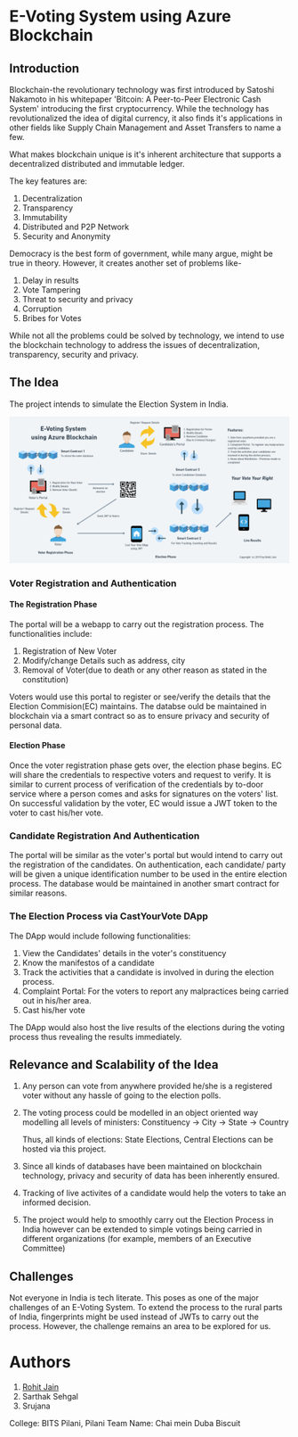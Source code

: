 # E-Voting System using Azure Blockchain

## Introduction

Blockchain-the revolutionary technology was first introduced by Satoshi Nakamoto in his whitepaper 'Bitcoin: A Peer-to-Peer Electronic Cash System' introducing the first cryptocurrency. While the technology has revolutionalized the idea of digital currency, it also finds it's applications in other fields like Supply Chain Management and Asset Transfers to name a few.

What makes blockchain unique is it's inherent architecture that supports a decentralized distributed and immutable ledger.

The key features are:
1. Decentralization
2. Transparency
3. Immutability
4. Distributed and P2P Network
5. Security and Anonymity

Democracy is the best form of government, while many argue, might be true in theory. However, it creates another set of problems like-
1. Delay in results
2. Vote Tampering
3. Threat to security and privacy
4. Corruption
5. Bribes for Votes

While not all the problems could be solved by technology, we intend to use the blockchain technology to address the issues of decentralization, transparency, security and privacy.

## The Idea

The project intends to simulate the Election System in India.

<img src="Voter's Portal.png"> 

### Voter Registration and Authentication

#### The Registration Phase
The portal will be a webapp to carry out the registration process. The functionalities include:
1. Registration of New Voter
2. Modify/change Details such as address, city
3. Removal of Voter(due to death or any other reason as stated in the constitution)

Voters would use this portal to register or see/verify the details that the Election Commision(EC) maintains. The databse ould be maintained in blockchain via a smart contract so as to ensure privacy and security of personal data.

#### Election Phase

Once the voter registration phase gets over, the election phase begins. EC will share the credentials to respective voters and request to verify. It is similar to current process of verification of the credentials by to-door service where a person comes and asks for signatures on the voters' list. On successful validation by the voter, EC would issue a JWT token to the voter to cast his/her vote.

### Candidate Registration And Authentication

The portal will be similar as the voter's portal but would intend to carry out the registration of the candidates. On authentication, each candidate/ party will be given a unique identification number to be used in the entire election process. The database would be maintained in another smart contract for similar reasons.

### The Election Process via CastYourVote DApp

The DApp would include following functionalities:
1. View the Candidates' details in the voter's constituency
2. Know the manifestos of a candidate
3. Track the activities that a candidate is involved in during the election process.
4. Complaint Portal: For the voters to report any malpractices being carried out in his/her area.
5. Cast his/her vote

The DApp would also host the live results of the elections during the voting process thus revealing the results immediately.

## Relevance and Scalability of the Idea

1. Any person can vote from anywhere provided he/she is a registered voter without any hassle of going to the election polls.

2. The voting process could be modelled in an object oriented way modelling all levels of ministers: 
                           Constituency -> City -> State -> Country
   
   Thus, all kinds of elections: State Elections, Central Elections can be hosted via this project.
   
3. Since all kinds of databases have been maintained on blockchain technology, privacy and security of data has been inherently    ensured.
4. Tracking of live activites of a candidate would help the voters to take an informed decision.
5. The project would help to smoothly carry out the Election Process in India however can be extended to simple votings being carried in different organizations (for example, members of an Executive Committee)

## Challenges

Not everyone in India is tech literate. This poses as one of the major challenges of an E-Voting System. To extend the process to the rural parts of India, fingerprints might be used instead of JWTs to carry out the process. However, the challenge remains an area to be explored for us.

# Authors

1. [Rohit Jain]("https://github.com/Rohit2706")
2. Sarthak Sehgal
3. Srujana

College: BITS Pilani, Pilani
Team Name: Chai mein Duba Biscuit